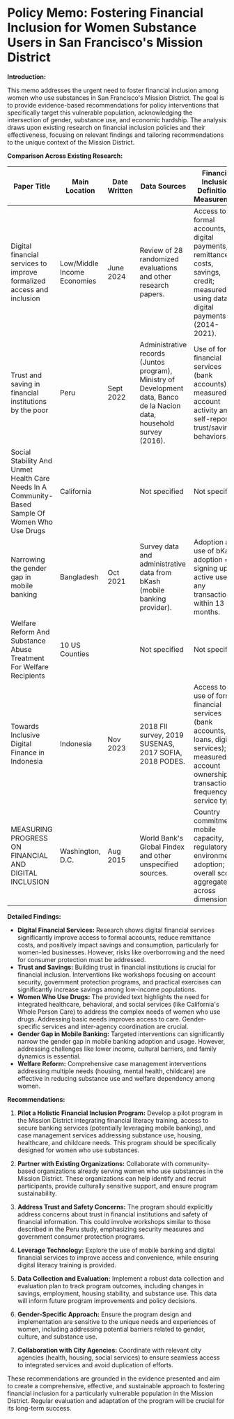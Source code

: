 # Policy Memo: Fostering Financial Inclusion for Women Substance Users in San Francisco's Mission District

**Introduction:**

This memo addresses the urgent need to foster financial inclusion among women who use substances in San Francisco's Mission District.  The goal is to provide evidence-based recommendations for policy interventions that specifically target this vulnerable population, acknowledging the intersection of gender, substance use, and economic hardship.  The analysis draws upon existing research on financial inclusion policies and their effectiveness, focusing on relevant findings and tailoring recommendations to the unique context of the Mission District.

**Comparison Across Existing Research:**

| Paper Title                                                                     | Main Location | Date Written | Data Sources                                                                                                                                 | Financial Inclusion Definition & Measurement                                                                                                                            | Econometric Methods                                                              |
|---------------------------------------------------------------------------------|----------------|--------------|---------------------------------------------------------------------------------------------------------------------------------------------|--------------------------------------------------------------------------------------------------------------------------------------------------------------------|---------------------------------------------------------------------------------|
| Digital financial services to improve formalized access and inclusion             | Low/Middle Income Economies | June 2024     | Review of 28 randomized evaluations and other research papers.                                                                                   | Access to formal accounts, digital payments, remittance costs, savings, credit; measured using data on digital payments (2014-2021).                                     | Review of 28 randomized evaluations; specific methods not detailed.                 |
| Trust and saving in financial institutions by the poor                            | Peru           | Sept 2022     | Administrative records (Juntos program), Ministry of Development data, Banco de la Nacion data, household survey (2016).                             | Use of formal financial services (bank accounts); measured via account activity and self-reported trust/saving behaviors.                                                | OLS regression, difference-in-means test (for survey data), regression with fixed effects (for administrative data). |
| Social Stability And Unmet Health Care Needs In A Community-Based Sample Of Women Who Use Drugs | California     |              | Not specified                                                                                                                                   | Not specified                                                                                                                                                           | Not specified                                                              |
| Narrowing the gender gap in mobile banking                                      | Bangladesh     | Oct 2021      | Survey data and administrative data from bKash (mobile banking provider).                                                                        | Adoption and use of bKash; adoption = signing up; active use = any transaction within 13 months.                                                                       | ANCOVA, regression analysis with intention-to-treat effects, simulations.          |
| Welfare Reform And Substance Abuse Treatment For Welfare Recipients               | 10 US Counties |              | Not specified                                                                                                                                   | Not specified                                                                                                                                                           | Not specified                                                              |
| Towards Inclusive Digital Finance in Indonesia                                  | Indonesia      | Nov 2023      | 2018 FII survey, 2019 SUSENAS, 2017 SOFIA, 2018 PODES.                                                                                            | Access to and use of formal financial services (bank accounts, loans, digital services); measured via account ownership, transaction frequency, service types. | Random forest, descriptive statistics.                                          |
| MEASURING PROGRESS ON FINANCIAL AND DIGITAL INCLUSION                           | Washington, D.C.| Aug 2015      | World Bank's Global Findex and other unspecified sources.                                                                                         | Country commitment, mobile capacity, regulatory environment, adoption; overall score aggregated across dimensions.                                                    | Not specified                                                              |


**Detailed Findings:**

* **Digital Financial Services:**  Research shows digital financial services significantly improve access to formal accounts, reduce remittance costs, and positively impact savings and consumption, particularly for women-led businesses. However, risks like overborrowing and the need for consumer protection must be addressed.
* **Trust and Savings:**  Building trust in financial institutions is crucial for financial inclusion.  Interventions like workshops focusing on account security, government protection programs, and practical exercises can significantly increase savings among low-income populations.
* **Women Who Use Drugs:**  The provided text highlights the need for integrated healthcare, behavioral, and social services (like California's Whole Person Care) to address the complex needs of women who use drugs.  Addressing basic needs improves access to care.  Gender-specific services and inter-agency coordination are crucial.
* **Gender Gap in Mobile Banking:**  Targeted interventions can significantly narrow the gender gap in mobile banking adoption and usage.  However, addressing challenges like lower income, cultural barriers, and family dynamics is essential.
* **Welfare Reform:**  Comprehensive case management interventions addressing multiple needs (housing, mental health, childcare) are effective in reducing substance use and welfare dependency among women.

**Recommendations:**

1. **Pilot a Holistic Financial Inclusion Program:**  Develop a pilot program in the Mission District integrating financial literacy training, access to secure banking services (potentially leveraging mobile banking), and case management services addressing substance use, housing, healthcare, and childcare needs.  This program should be specifically designed for women who use substances.

2. **Partner with Existing Organizations:** Collaborate with community-based organizations already serving women who use substances in the Mission District.  These organizations can help identify and recruit participants, provide culturally sensitive support, and ensure program sustainability.

3. **Address Trust and Safety Concerns:**  The program should explicitly address concerns about trust in financial institutions and safety of financial information.  This could involve workshops similar to those described in the Peru study, emphasizing security measures and government consumer protection programs.

4. **Leverage Technology:** Explore the use of mobile banking and digital financial services to improve access and convenience, while ensuring digital literacy training is provided.

5. **Data Collection and Evaluation:**  Implement a robust data collection and evaluation plan to track program outcomes, including changes in savings, employment, housing stability, and substance use.  This data will inform future program improvements and policy decisions.

6. **Gender-Specific Approach:**  Ensure the program design and implementation are sensitive to the unique needs and experiences of women, including addressing potential barriers related to gender, culture, and substance use.

7. **Collaboration with City Agencies:**  Coordinate with relevant city agencies (health, housing, social services) to ensure seamless access to integrated services and avoid duplication of efforts.


These recommendations are grounded in the evidence presented and aim to create a comprehensive, effective, and sustainable approach to fostering financial inclusion for a particularly vulnerable population in the Mission District.  Regular evaluation and adaptation of the program will be crucial for its long-term success.
